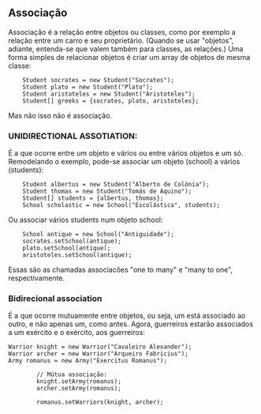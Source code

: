 ## Associação
Associação é a relação entre objetos ou classes, como por exemplo a relação entre um carro e seu proprietário.
(Quando se usar "objetos", adiante, entenda-se que valem também para classes, as relações.) Uma forma simples 
de relacionar objetos é criar um array de objetos de mesma classe:  
```
    Student socrates = new Student("Socrates");
    Student plato = new Student("Plato");
    Student aristoteles = new Student("Aristoteles");
    Student[] greeks = {socrates, plato, aristoteles};
```
Mas não isso não é associação.  
### UNIDIRECTIONAL ASSOTIATION:
É a que ocorre entre um objeto e vários ou entre vários objetos e um só. Remodelando o exemplo,
pode-se associar um objeto (school) a vários (students):
```
    Student albertus = new Student("Alberto de Colônia");
    Student thomas = new Student("Tomás de Aquino");
    Student[] students = {albertus, thomas};
    School scholastic = new School("Escolástica", students);
```
Ou associar vários students num objeto school:
```
    School antique = new School("Antiguidade");
    socrates.setSchool(antique);
    plato.setSchool(antique);
    aristoteles.setSchool(antique);
```
Essas são as chamadas associacões "one to many" e "many to one", respectivamente.
### Bidirecional association
É a que ocorre mutuamente entre objetos, ou seja, um está associado ao outro, e não apenas um, como antes.
Agora, guerreiros estarão associados a um exército e o exército, aos guerreiros:
````
Warrior knight = new Warrior("Cavaleiro Alexander");
Warrior archer = new Warrior("Arqueiro Fabricius");
Army romanus = new Army("Exercitus Romanus");

        // Mútua associação:
        knight.setArmy(romanus);
        archer.setArmy(romanus);
        
        romanus.setWarriors(knight, archer);
````